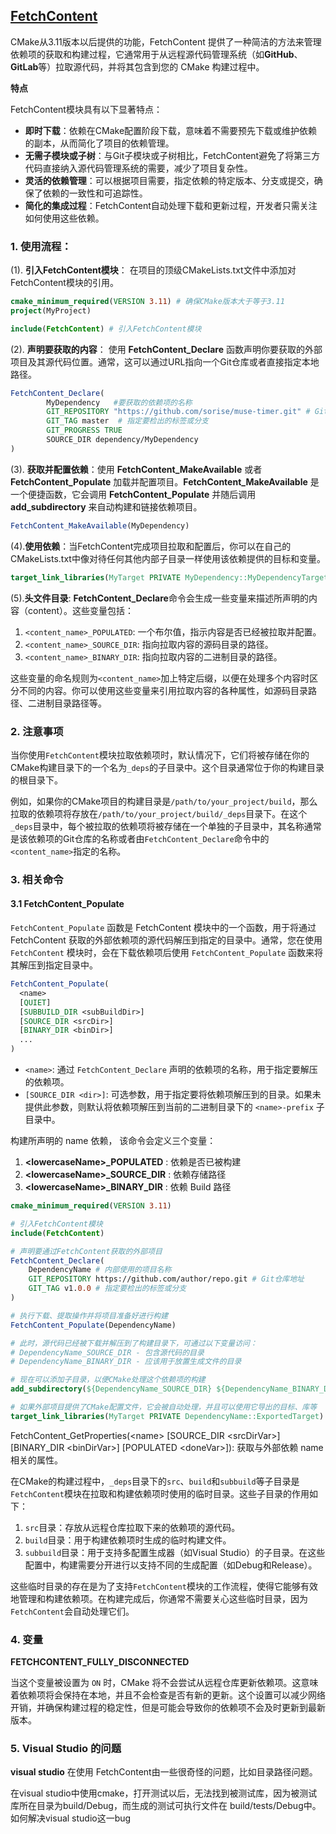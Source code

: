 ## [FetchContent](#)
CMake从3.11版本以后提供的功能，FetchContent 提供了一种简洁的方法来管理依赖项的获取和构建过程，它通常用于从远程源代码管理系统（如**GitHub**、**GitLab**等）拉取源代码，并将其包含到您的 CMake 构建过程中。

**特点**

FetchContent模块具有以下显著特点：
- **即时下载**：依赖在CMake配置阶段下载，意味着不需要预先下载或维护依赖的副本，从而简化了项目的依赖管理。
- **无需子模块或子树**：与Git子模块或子树相比，FetchContent避免了将第三方代码直接纳入源代码管理系统的需要，减少了项目复杂性。
- **灵活的依赖管理**：可以根据项目需要，指定依赖的特定版本、分支或提交，确保了依赖的一致性和可追踪性。
- **简化的集成过程**：FetchContent自动处理下载和更新过程，开发者只需关注如何使用这些依赖。

### 1. 使用流程：

(1). **引入FetchContent模块**： 在项目的顶级CMakeLists.txt文件中添加对FetchContent模块的引用。

```cmake
cmake_minimum_required(VERSION 3.11) # 确保CMake版本大于等于3.11
project(MyProject)

include(FetchContent) # 引入FetchContent模块
```

(2). **声明要获取的内容**： 使用 **FetchContent_Declare** 函数声明你要获取的外部项目及其源代码位置。通常，这可以通过URL指向一个Git仓库或者直接指定本地路径。

```cmake
FetchContent_Declare(
        MyDependency   #要获取的依赖项的名称
        GIT_REPOSITORY "https://github.com/sorise/muse-timer.git" # Git仓库地址
        GIT_TAG master  # 指定要检出的标签或分支
        GIT_PROGRESS TRUE
        SOURCE_DIR dependency/MyDependency
)
```

(3). **获取并配置依赖**：使用 **FetchContent_MakeAvailable** 或者 **FetchContent_Populate** 加载并配置项目。**FetchContent_MakeAvailable** 是一个便捷函数，它会调用 **FetchContent_Populate** 并随后调用 **add_subdirectory** 来自动构建和链接依赖项目。

```cmake
FetchContent_MakeAvailable(MyDependency)
```

(4).**使用依赖**：当FetchContent完成项目拉取和配置后，你可以在自己的CMakeLists.txt中像对待任何其他内部子目录一样使用该依赖提供的目标和变量。

```cmake
target_link_libraries(MyTarget PRIVATE MyDependency::MyDependencyTarget)
```

(5).**头文件目录**: **FetchContent_Declare**命令会生成一些变量来描述所声明的内容（content）。这些变量包括：

1. `<content_name>_POPULATED`: 一个布尔值，指示内容是否已经被拉取并配置。
2. `<content_name>_SOURCE_DIR`: 指向拉取内容的源码目录的路径。
3. `<content_name>_BINARY_DIR`: 指向拉取内容的二进制目录的路径。

这些变量的命名规则为`<content_name>`加上特定后缀，以便在处理多个内容时区分不同的内容。你可以使用这些变量来引用拉取内容的各种属性，如源码目录路径、二进制目录路径等。



### 2. 注意事项

当你使用`FetchContent`模块拉取依赖项时，默认情况下，它们将被存储在你的CMake构建目录下的一个名为`_deps`的子目录中。这个目录通常位于你的构建目录的根目录下。

例如，如果你的CMake项目的构建目录是`/path/to/your_project/build`，那么拉取的依赖项将存放在`/path/to/your_project/build/_deps`目录下。在这个`_deps`目录中，每个被拉取的依赖项将被存储在一个单独的子目录中，其名称通常是该依赖项的Git仓库的名称或者由`FetchContent_Declare`命令中的`<content_name>`指定的名称。

### 3. 相关命令

#### 3.1 FetchContent_Populate

`FetchContent_Populate` 函数是 FetchContent 模块中的一个函数，用于将通过 FetchContent 获取的外部依赖项的源代码解压到指定的目录中。通常，您在使用 `FetchContent` 模块时，会在下载依赖项后使用 `FetchContent_Populate` 函数来将其解压到指定目录中。

```cmake
FetchContent_Populate(
  <name>
  [QUIET]
  [SUBBUILD_DIR <subBuildDir>]
  [SOURCE_DIR <srcDir>]
  [BINARY_DIR <binDir>]
  ...
)
```

- `<name>`: 通过 `FetchContent_Declare` 声明的依赖项的名称，用于指定要解压的依赖项。
- `[SOURCE_DIR <dir>]`: 可选参数，用于指定要将依赖项解压到的目录。如果未提供此参数，则默认将依赖项解压到当前的二进制目录下的 `<name>-prefix` 子目录中。

构建所声明的 name 依赖， 该命令会定义三个变量：
1. **\<lowercaseName\>_POPULATED** : 依赖是否已被构建
2. **\<lowercaseName\>_SOURCE_DIR** : 依赖存储路径
3. **\<lowercaseName\>_BINARY_DIR** : 依赖 Build 路径

```cmake
cmake_minimum_required(VERSION 3.11)

# 引入FetchContent模块
include(FetchContent)

# 声明要通过FetchContent获取的外部项目
FetchContent_Declare(
    DependencyName # 内部使用的项目名称
    GIT_REPOSITORY https://github.com/author/repo.git # Git仓库地址
    GIT_TAG v1.0.0 # 指定要检出的标签或分支
)

# 执行下载、提取操作并将项目准备好进行构建
FetchContent_Populate(DependencyName)

# 此时，源代码已经被下载并解压到了构建目录下，可通过以下变量访问：
# DependencyName_SOURCE_DIR - 包含源代码的目录
# DependencyName_BINARY_DIR - 应该用于放置生成文件的目录

# 现在可以添加子目录，以便CMake处理这个依赖项的构建
add_subdirectory(${DependencyName_SOURCE_DIR} ${DependencyName_BINARY_DIR})

# 如果外部项目提供了CMake配置文件，它会被自动处理，并且可以使用它导出的目标、库等
target_link_libraries(MyTarget PRIVATE DependencyName::ExportedTarget)
```
FetchContent_GetProperties(\<name\> [SOURCE_DIR \<srcDirVar\>] [BINARY_DIR \<binDirVar\>] [POPULATED \<doneVar\>]): 获取与外部依赖 name 相关的属性。

在CMake的构建过程中，`_deps`目录下的`src`、`build`和`subbuild`等子目录是`FetchContent`模块在拉取和构建依赖项时使用的临时目录。这些子目录的作用如下：

1. `src`目录：存放从远程仓库拉取下来的依赖项的源代码。
2. `build`目录：用于构建依赖项时生成的临时构建文件。
3. `subbuild`目录：用于支持多配置生成器（如Visual Studio）的子目录。在这些配置中，构建需要分开进行以支持不同的生成配置（如Debug和Release）。

这些临时目录的存在是为了支持`FetchContent`模块的工作流程，使得它能够有效地管理和构建依赖项。在构建完成后，你通常不需要关心这些临时目录，因为`FetchContent`会自动处理它们。



### 4. 变量

**FETCHCONTENT_FULLY_DISCONNECTED**

当这个变量被设置为 `ON` 时，CMake 将不会尝试从远程仓库更新依赖项。这意味着依赖项将会保持在本地，并且不会检查是否有新的更新。这个设置可以减少网络开销，并确保构建过程的稳定性，但是可能会导致你的依赖项不会及时更新到最新版本。

### 5. Visual Studio 的问题

**visual studio** 在使用 FetchContent由一些很奇怪的问题，比如目录路径问题。

在visual studio中使用cmake，打开测试以后，无法找到被测试库，因为被测试库所在目录为build/Debug，而生成的测试可执行文件在 build/tests/Debug中。如何解决visual studio这一bug